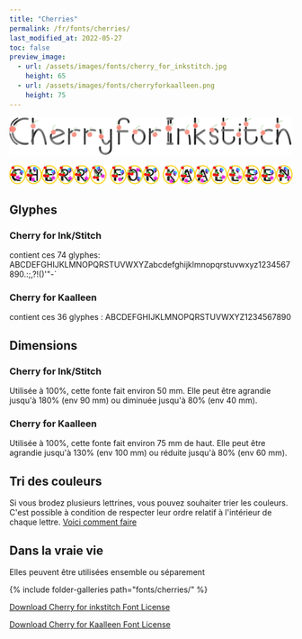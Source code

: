 ```yaml
---
title: "Cherries"
permalink: /fr/fonts/cherries/
last_modified_at: 2022-05-27
toc: false
preview_image:
  - url: /assets/images/fonts/cherry_for_inkstitch.jpg
    height: 65
  - url: /assets/images/fonts/cherryforkaalleen.png
    height: 75
---
```

![Cherryforinkstitch](/assets/images/fonts/cherry_for_inkstitch.jpg)

![CherryForKaalleen](/assets/images/fonts/cherryforkaalleen.png)


## Glyphes
### Cherry for Ink/Stitch
contient ces 74	glyphes:
ABCDEFGHIJKLMNOPQRSTUVWXYZabcdefghijklmnopqrstuvwxyz1234567890.:;,?!()'"-`

### Cherry for Kaalleen
contient  ces 36 glyphes :
ABCDEFGHIJKLMNOPQRSTUVWXYZ1234567890


## Dimensions
### Cherry for Ink/Stitch

Utilisée à 100%, cette fonte fait environ 50 mm.
Elle peut être agrandie jusqu'à 180% (env 90 mm) ou diminuée jusqu'à 80% (env 40 mm).

### Cherry for Kaalleen
Utilisée à  100%, cette fonte fait environ 75 mm  de haut.
Elle peut être agrandie jusqu'à 130% (env 100 mm) ou réduite jusqu'à 80% (env 60  mm).

## Tri des couleurs 
Si vous brodez plusieurs lettrines, vous pouvez souhaiter trier les couleurs. C'est possible à condition de respecter leur ordre relatif à l'intérieur de chaque lettre. [Voici comment faire](https://inkstitch.org/fr/docs/lettering/#tri-des-couleurs)



## Dans la vraie vie
Elles peuvent être utilisées ensemble  ou séparement

{% include folder-galleries path="fonts/cherries/" %}


[Download Cherry for inkstitch Font License](https://github.com/inkstitch/inkstitch/tree/main/fonts/cherryforinkstitch/LICENSE)

[Download Cherry for Kaalleen Font License](https://github.com/inkstitch/inkstitch/tree/main/fonts/cherryforkaalleen/LICENSE)
